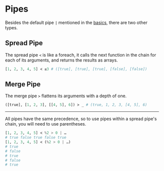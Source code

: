 # Pipes

Besides the default pipe `|` mentioned in the [basics](./basics.md), there are two other types.

## Spread Pipe

The spread pipe `≺` is like a foreach, it calls the next function in the chain for each of its arguments, and returns the results as arrays.

```py
[1, 2, 3, 4, 5] ≺ ≤3 # ([true], [true], [true], [false], [false])
```

## Merge Pipe

The merge pipe `≻` flattens its arguments with a depth of one.

```py
([true], [1, 2, 3], [[4, 5], 6]) ≻ _ # (true, 1, 2, 3, [4, 5], 6)
```

---

All pipes have the same precedence, so to use pipes within a spread pipe's chain, you will need to use parentheses.

```py
[1, 2, 3, 4, 5] ≺ %2 > 0 | …
# true false true false true
[1, 2, 3, 4, 5] ≺ (%2 > 0 | …)
# true
# false
# true
# false
# true
```